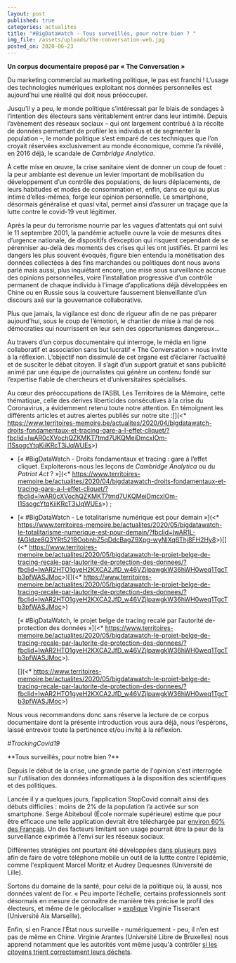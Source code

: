 ```yaml
---
layout: post
published: true
categories: actualites
title: "#BigDataWatch - Tous surveillés, pour notre bien ? "
img_file: /assets/uploads/the-conversation-web.jpg
posted_on: 2020-06-23
---
```

**Un corpus documentaire proposé par « The Conversation »**

Du marketing commercial au marketing politique, le pas est franchi ! L’usage des technologies numériques exploitant nos données personnelles est aujourd’hui une réalité qui doit nous préoccuper.

Jusqu’il y a peu, le monde politique s’intéressait par le biais de sondages à l’intention des électeurs sans véritablement entrer dans leur intimité. Depuis l’avènement des réseaux sociaux – qui ont largement contribué à la récolte de données permettant de profiler les individus et de segmenter la population –, le monde politique s’est emparé de ces techniques que l’on croyait réservées exclusivement au monde économique, comme l’a révélé, en 2016 déjà, le scandale de *Cambridge Analytica*.

À cette mise en œuvre, la crise sanitaire vient de donner un coup de fouet : la peur ambiante est devenue un levier important de mobilisation du développement d’un contrôle des populations, de leurs déplacements, de leurs habitudes et modes de consommation et, enfin, dans ce qui au plus intime d’elles-mêmes, forge leur opinion personnelle. Le smartphone, désormais généralisé et quasi vital, permet ainsi d’assurer un traçage que la lutte contre le covid-19 veut légitimer.

Après la peur du terrorisme nourrie par les vagues d’attentats qui ont suivi le 11 septembre 2001, la pandémie actuelle ouvre la voie de mesures dites d’urgence nationale, de dispositifs d’exception qui risquent cependant de se pérenniser au-delà des moments des crises qui les ont justifiés. Et parmi les dangers les plus souvent évoqués, figure bien entendu la monétisation des données collectées à des fins marchandes ou politiques dont nous avons parlé mais aussi, plus inquiétant encore, une mise sous surveillance accrue des opinions personnelles, voire l’installation progressive d’un contrôle permanent de chaque individu à l’image d’applications déjà développées en Chine ou en Russie sous la couverture faussement bienveillante d’un discours axé sur la gouvernance collaborative.

Plus que jamais, la vigilance est donc de rigueur afin de ne pas préparer aujourd’hui, sous le coup de l’émotion, le chantier de mise à mal de nos démocraties qui nourrissent en leur sein des opportunismes dangereux…

Au travers d’un corpus documentaire qui interroge, le média en ligne collaboratif et association sans but lucratif « The Conversation » nous invite à la réflexion. L’objectif non dissimulé de cet organe est d’éclairer l’actualité et de susciter le débat citoyen. Il s’agit d’un support gratuit et sans publicité animé par une équipe de journalistes qui génère un contenu fondé sur l’expertise fiable de chercheurs et d’universitaires spécialisés.

Au cœur des préoccupations de l’ASBL Les Territoires de la Mémoire, cette thématique, celle des dérives liberticides consécutives à la crise du Coronavirus, a évidemment retenu toute notre attention. En témoignent les différents articles et autres alertes publiés sur notre site :\[](<* <https://www.territoires-memoire.be/actualites/2020/04/bigdatawatch-droits-fondamentaux-et-tracing-gare-a-l-effet-cliquet/?fbclid=IwAR0cXVochQZKMKT7tmd7UKQMeiDmcxIOm-I1SsogcYtqKiiKRcT3iJqWUEs>>)

* [« #BigDataWatch - Droits fondamentaux et tracing : gare à l’effet cliquet. Exploiterons-nous les leçons de *Cambridge Analytica* ou du *Patriot Act* ? »](<* <https://www.territoires-memoire.be/actualites/2020/04/bigdatawatch-droits-fondamentaux-et-tracing-gare-a-l-effet-cliquet/?fbclid=IwAR0cXVochQZKMKT7tmd7UKQMeiDmcxIOm-I1SsogcYtqKiiKRcT3iJqWUEs>>) ;
* \[« #BigDataWatch - Le totalitarisme numérique est pour demain »](<* <https://www.territoires-memoire.be/actualites/2020/05/bigdatawatch-le-totalitarisme-numerique-est-pour-demain/?fbclid=IwAR1L-fAGIdze8Q3YRt521BOobnbZ5qDdcBagZ9Xpg-wyNlXq6Thj8FH2Hy8>>)\[](<* <https://www.territoires-memoire.be/actualites/2020/05/bigdatawatch-le-projet-belge-de-tracing-recale-par-lautorite-de-protection-des-donnees/?fbclid=IwAR2HTO1gyeH2KXCA2JfD_w46VZjlpawgkW36hWH0weq1TgcTb3pfWASJMoc>>)\[](<* <https://www.territoires-memoire.be/actualites/2020/05/bigdatawatch-le-projet-belge-de-tracing-recale-par-lautorite-de-protection-des-donnees/?fbclid=IwAR2HTO1gyeH2KXCA2JfD_w46VZjlpawgkW36hWH0weq1TgcTb3pfWASJMoc>>)

  \[« #BigDataWatch, le projet belge de tracing recalé par l’autorité de-protection des données »](<* <https://www.territoires-memoire.be/actualites/2020/05/bigdatawatch-le-projet-belge-de-tracing-recale-par-lautorite-de-protection-des-donnees/?fbclid=IwAR2HTO1gyeH2KXCA2JfD_w46VZjlpawgkW36hWH0weq1TgcTb3pfWASJMoc>>).

  \[](<* <https://www.territoires-memoire.be/actualites/2020/05/bigdatawatch-le-projet-belge-de-tracing-recale-par-lautorite-de-protection-des-donnees/?fbclid=IwAR2HTO1gyeH2KXCA2JfD_w46VZjlpawgkW36hWH0weq1TgcTb3pfWASJMoc>>)

Nous vous recommandons donc sans réserve la lecture de ce corpus documentaire dont la présente introduction vous aura déjà, nous l’espérons, laissé entrevoir toute la pertinence et/ou invité à la réflexion.

*\#TrackingCovid19*

<div class="card card--one">

\*\*Tous surveillés, pour notre bien ?\*\*

Depuis le début de la crise, une grande partie de l'opinion s'est interrogée sur l'utilisation des données informatiques à la disposition des scientifiques et des politiques.

Lancée il y a quelques jours, l’application StopCovid connaît ainsi des débuts difficiles : moins de 2% de la population l’a activée sur son smartphone. Serge Abiteboul (École normale supérieure) estime que pour être efficace une telle application devrait être téléchargée par [environ 60% des Français](https://theconversationfrance.cmail19.com/t/r-l-jkjjuyyk-ollzdrhuj-t/). Un des facteurs limitant son usage pourrait être la peur de la surveillance exprimée à l'envi sur les réseaux sociaux.

Différentes stratégies ont pourtant été développées [dans plusieurs pays](https://theconversationfrance.cmail19.com/t/r-l-jkjjuyyk-ollzdrhuj-i/) afin de faire de votre téléphone mobile un outil de la luttte contre l'épidémie, comme l'expliquent Marcel Moritz et Audrey Dequesnes (Université de Lille).

Sortons du domaine de la santé, pour celui de la politique où, là aussi, nos données valent de l’or. « Peu importe l’échelle, certains professionnels sont désormais en mesure de connaître de manière très précise le profil des électeurs, et même de le géolocaliser » [explique](https://theconversationfrance.cmail19.com/t/r-l-jkjjuyyk-ollzdrhuj-d/) Virginie Tisserant (Université Aix Marseille).

Enfin, si en France l’État nous surveille - numériquement - peu, il n’en est pas de même en Chine. Virginie Arantes (Université Libre de Bruxelles) nous apprend notamment que les autorités vont même jusqu'à contrôler [si les citoyens trient correctement leurs déchets](https://theconversationfrance.cmail19.com/t/r-l-jkjjuyyk-ollzdrhuj-h/).

</div>